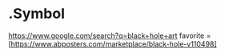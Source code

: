 # .Symbol
https://www.google.com/search?q=black+hole+art favorite = [https://www.abposters.com/marketplace/black-hole-v110498]
